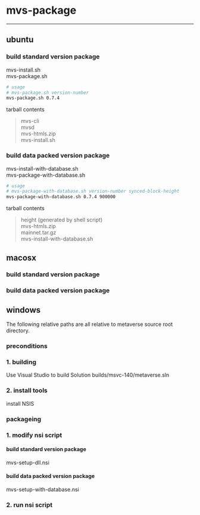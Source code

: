 # mvs-package
***

## ubuntu
### build standard version package

mvs-install.sh  
mvs-package.sh

```bash
# usage
# mvs-package.sh version-number
mvs-package.sh 0.7.4
```

tarball contents
> mvs-cli  
> mvsd  
> mvs-htmls.zip  
> mvs-install.sh

### build data packed version package

mvs-install-with-database.sh  
mvs-package-with-database.sh

```bash
# usage
# mvs-package-with-database.sh version-number synced-block-height
mvs-package-with-database.sh 0.7.4 900000
```

tarball contents
> height (generated by shell script)  
> mvs-htmls.zip  
> mainnet.tar.gz  
> mvs-install-with-database.sh

## macosx
### build standard version package

### build data packed version package


## windows

The following relative paths are all relative to metaverse source root directory.

### preconditions

### 1. building

Use Visual Studio to build Solution builds/msvc-140/metaverse.sln 


### 2. install tools

install NSIS

### packageing

### 1. modify nsi script

#### build standard version package

mvs-setup-dll.nsi

#### build data packed version package

mvs-setup-with-database.nsi


### 2. run nsi script
